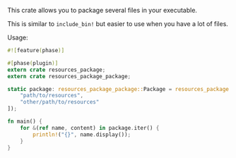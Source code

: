 This crate allows you to package several files in your executable.

This is similar to `include_bin!` but easier to use when you have
a lot of files.

Usage:

```rust
#![feature(phase)]

#[phase(plugin)]
extern crate resources_package;
extern crate resources_package_package;

static package: resources_package_package::Package = resources_package!([
    "path/to/resources",
    "other/path/to/resources"
]);

fn main() {
    for &(ref name, content) in package.iter() {
        println!("{}", name.display());
    }
}
```
